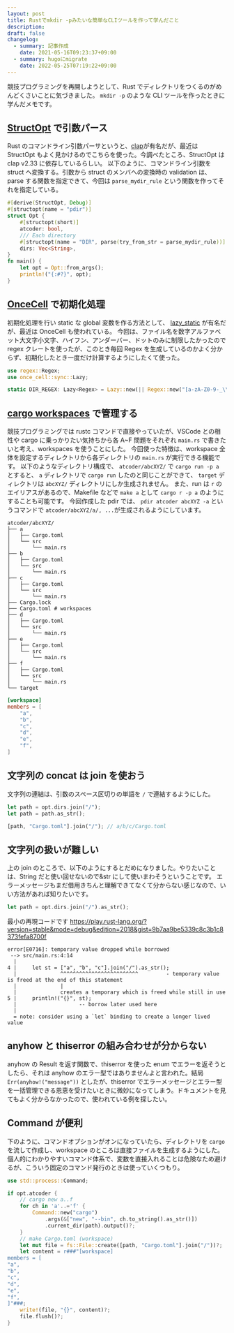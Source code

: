 ```yaml
---
layout: post
title: Rustでmkdir -pみたいな簡単なCLIツールを作って学んだこと
description: 
draft: false
changelog:
  - summary: 記事作成
    date: 2021-05-16T09:23:37+09:00
  - summary: hugoにmigrate
    date: 2022-05-25T07:19:22+09:00
---
```


競技プログラミングを再開しようとして、Rust でディレクトリをつくるのがめんどくさいことに気づきました。 `mkdir -p` のような CLI ツールを作ったときに学んだメモです。

## [StructOpt](https://github.com/TeXitoi/structopt) で引数パース

Rust のコマンドライン引数パーサというと、[clap](https://github.com/clap-rs/clap)が有名だが、最近は StructOpt もよく見かけるのでこちらを使った。今調べたところ、StructOpt は clap v2.33 に依存しているらしい。
以下のように、コマンドライン引数を struct へ変換する。引数から struct のメンバへの変換時の validation は、parse する関数を指定できて、今回は `parse_mydir_rule` という関数を作ってそれを指定している。

```rust:main.rs
#[derive(StructOpt, Debug)]
#[structopt(name = "pdir")]
struct Opt {
    #[structopt(short)]
    atcoder: bool,
    /// Each directory
    #[structopt(name = "DIR", parse(try_from_str = parse_mydir_rule))]
    dirs: Vec<String>,
}
fn main() {
    let opt = Opt::from_args();
    println!("{:#?}", opt);
}
```

## [OnceCell](https://github.com/matklad/once_cell) で初期化処理

初期化処理を行い static な global 変数を作る方法として、 [lazy_static](https://github.com/rust-lang-nursery/lazy-static.rs) が有名だが、最近は OnceCell も使われている。
今回は、ファイル名を数字アルファベット大文字小文字、ハイフン、アンダーバー、ドットのみに制限したかったので regex クレートを使ったが、このとき毎回 Regex を生成しているのかよく分からず、初期化したとき一度だけ計算するようにしたくて使った。

```rust:main.rs
use regex::Regex;
use once_cell::sync::Lazy;

static DIR_REGEX: Lazy<Regex> = Lazy::new(|| Regex::new("[a-zA-Z0-9-_\\.]+").unwrap());
```

## [cargo workspaces](https://doc.rust-jp.rs/book-ja/ch14-03-cargo-workspaces.html) で管理する

競技プログラミングでは rustc コマンドで直接やっていたが、VSCode との相性や cargo に乗っかりたい気持ちから各 A~F 問題をそれぞれ `main.rs` で書きたいと考え、workspaces を使うことにした。
今回使った特徴は、workspace 全体を設定するディレクトリから各ディレクトリの `main.rs` が実行できる機能です。
以下のようなディレクトリ構成で、 `atcoder/abcXYZ/` で `cargo run -p a` とすると、 `a` ディレクトリで `cargo run` したのと同じことができて、 `target` ディレクトリは `abcXYZ/` ディレクトリにしか生成されません。
また、run は `r` のエイリアスがあるので、Makefile などで `make a` として `cargo r -p a` のようにすることも可能です。
今回作成した pdir では、 `pdir atcoder abcXYZ -a` というコマンドで `atcoder/abcXYZ/a/, ...`が生成されるようにしています。

```shell
atcoder/abcXYZ/
├── a
│   ├── Cargo.toml
│   └── src
│       └── main.rs
├── b
│   ├── Cargo.toml
│   └── src
│       └── main.rs
├── c
│   ├── Cargo.toml
│   └── src
│       └── main.rs
├── Cargo.lock
├── Cargo.toml # workspaces
├── d
│   ├── Cargo.toml
│   └── src
│       └── main.rs
├── e
│   ├── Cargo.toml
│   └── src
│       └── main.rs
├── f
│   ├── Cargo.toml
│   └── src
│       └── main.rs
└── target
```

```toml:Cargo.toml
[workspace]
members = [
    "a",
    "b",
    "c",
    "d",
    "e",
    "f",
]
```

## 文字列の concat は join を使おう

文字列の連結は、引数のスペース区切りの単語を `/` で連結するようにした。

```rust
let path = opt.dirs.join("/");
let path = path.as_str();

[path, "Cargo.toml"].join("/"); // a/b/c/Cargo.toml
```

## 文字列の扱いが難しい

上の join のところで、以下のようにするとだめになりました。やりたいことは、String だと使い回せないので&str にして使いまわそうということです。
エラーメッセージもまだ借用きちんと理解できてなくて分からない感じなので、いい方法があれば知りたいです。

```rust
let path = opt.dirs.join("/").as_str();
```

最小の再現コードです
https://play.rust-lang.org/?version=stable&mode=debug&edition=2018&gist=9b7aa9be5339c8c3b1c8373fefa8700f

```text
error[E0716]: temporary value dropped while borrowed
 --> src/main.rs:4:14
  |
4 |     let st = ["a", "b", "c"].join("/").as_str();
  |              ^^^^^^^^^^^^^^^^^^^^^^^^^         - temporary value is freed at the end of this statement
  |              |
  |              creates a temporary which is freed while still in use
5 |     println!("{}", st);
  |                    -- borrow later used here
  |
  = note: consider using a `let` binding to create a longer lived value
```

## anyhow と thiserror の組み合わせが分からない

anyhow の Result を返す関数で、thiserror を使った enum でエラーを返そうとしたら、それは anyhow のエラー型ではありませんよと言われた。結局 `Err(anyhow!("message"))` としたが、thiserror でエラーメッセージとエラー型を一括管理できる恩恵を受けたいときに微妙になってしまう。ドキュメントを見てもよく分からなかったので、使われている例を探したい。

## Command が便利

下のように、コマンドオプションがオンになっていたら、ディレクトリを `cargo` を流して作成し、workspace のところは直接ファイルを生成するようにした。個人的にわかりやすいコマンド体系で、変数を直接入れることは危険なため避けるが、こういう固定のコマンド発行のときは使っていくつもり。

```rust:main.rs
use std::process::Command;

if opt.atcoder {
    // cargo new a..f
    for ch in 'a'..='f' {
        Command::new("cargo")
            .args(&["new", "--bin", ch.to_string().as_str()])
            .current_dir(path).output()?;
    }
    // make Cargo.toml (workspace)
    let mut file = fs::File::create([path, "Cargo.toml"].join("/"))?;
    let content = r###"[workspace]
members = [
"a",
"b",
"c",
"d",
"e",
"f",
]"###;
    write!(file, "{}", content)?;
    file.flush()?;
}
```